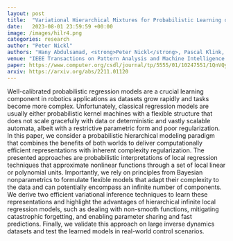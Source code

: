 ```yaml
---
layout: post
title:  "Variational Hierarchical Mixtures for Probabilistic Learning of Inverse Dynamics"
date:   2023-08-01 23:59:59 +00:00
image: /images/hilr4.png
categories: research
author: "Peter Nickl"
authors: "Hany Abdulsamad, <strong>Peter Nickl</strong>, Pascal Klink, and Jan Peters"
venue: "IEEE Transactions on Pattern Analysis and Machine Intelligence (TPAMI)"
paper: https://www.computer.org/csdl/journal/tp/5555/01/10247551/1QnVQyLVXYA
arxiv: https://arxiv.org/abs/2211.01120
---
```


Well-calibrated probabilistic regression models are a crucial learning component in robotics applications as datasets grow rapidly and tasks become more complex. Unfortunately, classical regression models are usually either probabilistic kernel machines with a flexible structure that does not scale gracefully with data or deterministic and vastly scalable automata, albeit with a restrictive parametric form and poor regularization. In this paper, we consider a probabilistic hierarchical modeling paradigm that combines the benefits of both worlds to deliver computationally efficient representations with inherent complexity regularization. The presented approaches are probabilistic interpretations of local regression techniques that approximate nonlinear functions through a set of local linear or polynomial units. Importantly, we rely on principles from Bayesian nonparametrics to formulate flexible models that adapt their complexity to the data and can potentially encompass an infinite number of components. We derive two efficient variational inference techniques to learn these representations and highlight the advantages of hierarchical infinite local regression models, such as dealing with non-smooth functions, mitigating catastrophic forgetting, and enabling parameter sharing and fast predictions. Finally, we validate this approach on large inverse dynamics datasets and test the learned models in real-world control scenarios.
